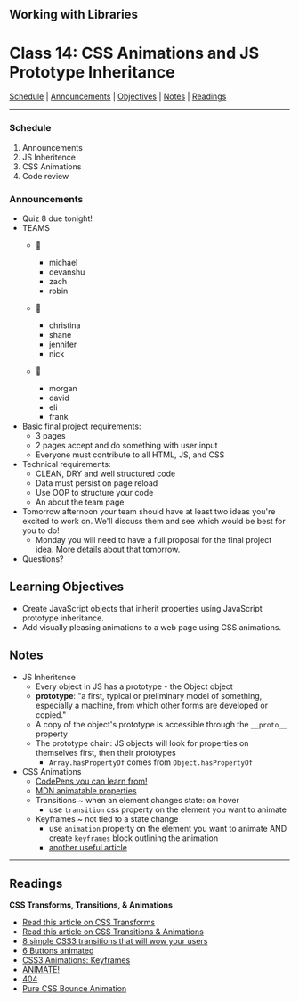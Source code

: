 ## **Working with Libraries**
# Class 14: CSS Animations and JS Prototype Inheritance

[Schedule](#schedule) | [Announcements](#announcements) | [Objectives](#learning-objectives) | [Notes](#notes) | [Readings](#readings)

<hr></hr>

### Schedule
1. Announcements 
1. JS Inheritence
1. CSS Animations
1. Code review

### Announcements
* Quiz 8 due tonight!
* TEAMS
    - 🍿
        - michael
        - devanshu
        - zach
        - robin

    - 🐩
        - christina
        - shane
        - jennifer
        - nick

    - 🐔
        - morgan
        - david
        - eli
        - frank    
* Basic final project requirements:
    * 3 pages
    * 2 pages accept and do something with user input
    * Everyone must contribute to all HTML, JS, and CSS
* Technical requirements:
    * CLEAN, DRY and well structured code
    * Data must persist on page reload
    * Use OOP to structure your code
    * An about the team page
* Tomorrow afternoon your team should have at least two ideas you're excited to work on. We'll discuss them and see which would be best for you to do!
    * Monday you will need to have a full proposal for the final project idea. More details about that tomorrow.
* Questions?


## Learning Objectives
- Create JavaScript objects that inherit properties using JavaScript prototype inheritance. 
- Add visually pleasing animations to a web page using CSS animations.

## Notes
* JS Inheritence
    * Every object in JS has a prototype - the Object object
    * **prototype**: "a first, typical or preliminary model of something, especially a machine, from which other forms are developed or copied."
    * A copy of the object's prototype is accessible through the `__proto__` property
    * The prototype chain: JS objects will look for properties on themselves first, then their prototypes
        * `Array.hasPropertyOf` comes from `Object.hasPropertyOf`
* CSS Animations
    * [CodePens you can learn from!](https://webdesign.tutsplus.com/articles/10-examples-of-animation-on-codepen-you-can-learn-from--cms-28244)
    * [MDN animatable properties](https://developer.mozilla.org/en-US/docs/Web/CSS/CSS_animated_properties)
    * Transitions ~ when an element changes state: on hover
        * use `transition` css property on the element you want to animate
    * Keyframes ~ not tied to a state change
        * use `animation` property on the element you want to animate AND create `keyframes` block outlining the animation
        * [another useful article](https://robots.thoughtbot.com/css-animation-for-beginners)

<hr></hr>

## Readings

**CSS Transforms, Transitions, & Animations**

- [Read this article on CSS Transforms](http://learn.shayhowe.com/advanced-html-css/css-transforms/)
- [Read this article on CSS Transitions & Animations](http://learn.shayhowe.com/advanced-html-css/transitions-animations/)
- [8 simple CSS3 transitions that will wow your users](http://www.webdesignerdepot.com/2014/05/8-simple-css3-transitions-that-will-wow-your-users)
- [6 Buttons animated](http://codepen.io/retyui/pen/ByoaXV)
- [CSS3 Animations: Keyframes](http://codepen.io/akshaychauhan/pen/oAfae)
- [ANIMATE!](http://codepen.io/ryansobol/pen/NPZrNw)
- [404](http://codepen.io/kieranfivestars/pen/MYdQxX)
- [Pure CSS Bounce Animation](http://codepen.io/dp_lewis/pen/gCfBv)
